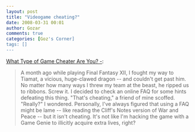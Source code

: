 ```yaml
---
layout: post
title: "Videogame cheating?"
date: 2008-03-31 00:01
author: Gozar
comments: true
categories: [Goz's Corner]
tags: []
---
```

<a href="http://www.wired.com/gaming/virtualworlds/commentary/games/2007/04/gamesfrontiers_0423">What Type of Game Cheater Are You? -</a>:<blockquote>A month ago while playing Final Fantasy XII, I fought my way to Tiamat, a vicious, huge-clawed dragon -- and couldn't get past him. No matter how many ways I threw my team at the beast, he ripped us to ribbons. Screw it. I decided to check an online FAQ for some hints defeating this thing.  "That's cheating," a friend of mine scoffed. "Really?" I wondered. Personally, I've always figured that using a FAQ might be lame -- like reading the Cliff's Notes version of War and Peace -- but it isn't cheating. It's not like I'm hacking the game with a Game Genie to illicitly acquire extra lives, right?</blockquote>
